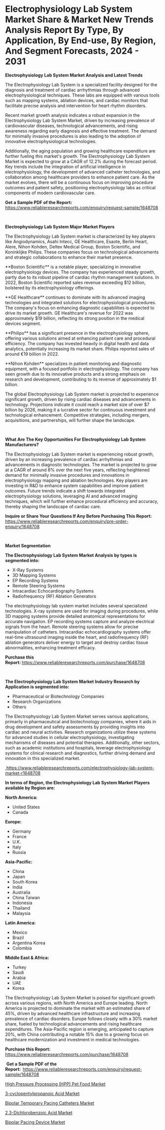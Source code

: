 <p><h1>Electrophysiology Lab System Market Share & Market New Trends Analysis Report By Type, By Application, By End-use, By Region, And Segment Forecasts, 2024 - 2031</h1></p><p><strong>Electrophysiology Lab System Market Analysis and Latest Trends</strong></p>
<p><p>The Electrophysiology Lab System is a specialized facility designed for the diagnosis and treatment of cardiac arrhythmias through advanced electrophysiological techniques. These labs are equipped with various tools such as mapping systems, ablation devices, and cardiac monitors that facilitate precise analysis and intervention for heart rhythm disorders. </p><p>Recent market growth analysis indicates a robust expansion in the Electrophysiology Lab System Market, driven by increasing prevalence of cardiovascular diseases, technological advancements, and rising awareness regarding early diagnosis and effective treatment. The demand for minimally invasive procedures is also leading to the adoption of innovative electrophysiological technologies. </p><p>Additionally, the aging population and growing healthcare expenditure are further fueling this market's growth. The Electrophysiology Lab System Market is expected to grow at a CAGR of 12.2% during the forecast period. Key trends include the integration of artificial intelligence in electrophysiology, the development of advanced catheter technologies, and collaboration among healthcare providers to enhance patient care. As the market evolves, there will be a continuous focus on improving procedure outcomes and patient safety, positioning electrophysiology labs as critical components of modern cardiovascular care.</p></p>
<p><strong>Get a Sample PDF of the Report:&nbsp;</strong> <a href="https://www.reliableresearchreports.com/enquiry/request-sample/1648708?utm_campaign=40&utm_medium=2&utm_source=Github&utm_content=ia&utm_term=15102024&utm_id=electrophysiology-lab-system">https://www.reliableresearchreports.com/enquiry/request-sample/1648708</a></p>
<p>&nbsp;</p>
<p><strong>Electrophysiology Lab System Major Market Players</strong></p>
<p><p>The Electrophysiology Lab System market is characterized by key players like Angiodynamics, Asahi Intecc, GE Healthcare, Esaote, Berlin Heart, Alere, Nihon Kohden, Deltex Medical Group, Boston Scientific, and Koninklijke Philips. These companies focus on technological advancements and strategic collaborations to enhance their market presence.</p><p>**Boston Scientific** is a notable player, specializing in innovative electrophysiology devices. The company has experienced steady growth, partly due to its robust pipeline of cardiac rhythm management solutions. In 2022, Boston Scientific reported sales revenue exceeding $12 billion, bolstered by its electrophysiology offerings.</p><p>**GE Healthcare** continues to dominate with its advanced imaging technologies and integrated solutions for electrophysiological procedures. The company's focus on enhancing diagnostic capabilities is expected to drive its market growth. GE Healthcare's revenue for 2022 was approximately $19 billion, reflecting its strong position in the medical devices segment.</p><p>**Philips** has a significant presence in the electrophysiology sphere, offering various solutions aimed at enhancing patient care and procedural efficiency. The company has invested heavily in digital health and data analytics, potentially increasing its market share. Philips reported sales of around €19 billion in 2022.</p><p>**Nihon Kohden** specializes in patient monitoring and diagnostic equipment, with a focused portfolio in electrophysiology. The company has seen growth due to its innovative products and a strong emphasis on research and development, contributing to its revenue of approximately $1 billion.</p><p>The global Electrophysiology Lab System market is projected to experience significant growth, driven by rising cardiac diseases and advancements in technology. Projections indicate it could reach a market size of over $7 billion by 2026, making it a lucrative sector for continuous investment and technological enhancement. Competitive strategies, including mergers, acquisitions, and partnerships, will further shape the landscape.</p></p>
<p>&nbsp;</p>
<p><strong>What Are The Key Opportunities For Electrophysiology Lab System Manufacturers?</strong></p>
<p><p>The Electrophysiology Lab System market is experiencing robust growth, driven by an increasing prevalence of cardiac arrhythmias and advancements in diagnostic technologies. The market is projected to grow at a CAGR of around 8% over the next five years, reflecting heightened demand for minimally invasive procedures and innovations in electrophysiology mapping and ablation technologies. Key players are investing in R&D to enhance system capabilities and improve patient outcomes. Future trends indicate a shift towards integrated electrophysiology solutions, leveraging AI and advanced imaging techniques, which will further enhance procedural efficiency and accuracy, thereby shaping the landscape of cardiac care.</p></p>
<p><strong>Inquire or Share Your Questions If Any Before Purchasing This Report:</strong> <a href="https://www.reliableresearchreports.com/enquiry/pre-order-enquiry/1648708?utm_campaign=40&utm_medium=2&utm_source=Github&utm_content=ia&utm_term=15102024&utm_id=electrophysiology-lab-system">https://www.reliableresearchreports.com/enquiry/pre-order-enquiry/1648708</a></p>
<p>&nbsp;</p>
<p><strong>Market Segmentation</strong></p>
<p><strong>The Electrophysiology Lab System Market Analysis by types is segmented into:</strong></p>
<p><ul><li>X-Ray Systems</li><li>3D Mapping Systems</li><li>EP Recording Systems</li><li>Remote Steering Systems</li><li>Intracardiac Echocardiography Systems</li><li>Radiofrequency (RF) Ablation Generators</li></ul></p>
<p><p>The electrophysiology lab system market includes several specialized technologies. X-ray systems are used for imaging during procedures, while 3D mapping systems provide detailed anatomical representations for accurate navigation. EP recording systems capture and analyze electrical signals from the heart. Remote steering systems allow for precise manipulation of catheters. Intracardiac echocardiography systems offer real-time ultrasound imaging inside the heart, and radiofrequency (RF) ablation generators deliver energy to target and destroy cardiac tissue abnormalities, enhancing treatment efficacy.</p></p>
<p><strong>Purchase this Report:&nbsp;</strong><a href="https://www.reliableresearchreports.com/purchase/1648708?utm_campaign=40&utm_medium=2&utm_source=Github&utm_content=ia&utm_term=15102024&utm_id=electrophysiology-lab-system">https://www.reliableresearchreports.com/purchase/1648708</a></p>
<p>&nbsp;</p>
<p><strong>The Electrophysiology Lab System Market Industry Research by Application is segmented into:</strong></p>
<p><ul><li>Pharmaceutical or Biotechnology Companies</li><li>Research Organizations</li><li>Others</li></ul></p>
<p><p>The Electrophysiology Lab System Market serves various applications, primarily in pharmaceutical and biotechnology companies, where it aids in drug development and safety assessments by providing insights into cardiac and neural activities. Research organizations utilize these systems for advanced studies in cellular electrophysiology, investigating mechanisms of diseases and potential therapies. Additionally, other sectors, such as academic institutions and hospitals, leverage electrophysiology systems for clinical research and diagnostics, further driving demand and innovation in this specialized market.</p></p>
<p><a href="https://www.reliableresearchreports.com/electrophysiology-lab-system-market-r1648708?utm_campaign=40&utm_medium=2&utm_source=Github&utm_content=ia&utm_term=15102024&utm_id=electrophysiology-lab-system">&nbsp;https://www.reliableresearchreports.com/electrophysiology-lab-system-market-r1648708</a></p>
<p><strong>In terms of Region, the Electrophysiology Lab System Market Players available by Region are:</strong></p>
<p>
    <p> <strong> North America: </strong>
        <ul>
            <li>United States</li>
            <li>Canada</li>
        </ul>
        </p> 
    <p> <strong> Europe: </strong>
        <ul>
            <li>Germany</li>
            <li>France</li>
            <li>U.K.</li>
            <li>Italy</li>
            <li>Russia</li>
        </ul>
        </p> 
    <p> <strong> Asia-Pacific: </strong>
        <ul>
            <li>China</li>
            <li>Japan</li>
            <li>South Korea</li>
            <li>India</li>
            <li>Australia</li>
            <li>China Taiwan</li>
            <li>Indonesia</li>
            <li>Thailand</li>
            <li>Malaysia</li>
        </ul>
        </p> 
    <p> <strong> Latin America: </strong>
        <ul>
            <li>Mexico</li>
            <li>Brazil</li>
            <li>Argentina Korea</li>
            <li>Colombia</li>
        </ul>
        </p> 
    <p> <strong> Middle East & Africa: </strong>
        <ul>
            <li>Turkey</li>
            <li>Saudi</li>
            <li>Arabia</li>
            <li>UAE</li>
            <li>Korea</li>
        </ul>
    </p>
    </p>
<p><p>The Electrophysiology Lab System Market is poised for significant growth across various regions, with North America and Europe leading. North America is projected to dominate the market with an estimated share of 45%, driven by advanced healthcare infrastructure and increasing prevalence of cardiac disorders. Europe follows closely with a 30% market share, fueled by technological advancements and rising healthcare expenditures. The Asia-Pacific region is emerging, anticipated to capture 20%, with China contributing a notable 15% due to a growing focus on healthcare modernization and investment in medical technologies.</p></p>
<p><strong>Purchase this Report: </strong><a href="https://www.reliableresearchreports.com/purchase/1648708?utm_campaign=40&utm_medium=2&utm_source=Github&utm_content=ia&utm_term=15102024&utm_id=electrophysiology-lab-system">https://www.reliableresearchreports.com/purchase/1648708</a></p>
<p>&nbsp;<strong>Get a Sample PDF of the Report:&nbsp;&nbsp;</strong><a href="https://www.reliableresearchreports.com/enquiry/request-sample/1648708?utm_campaign=40&utm_medium=2&utm_source=Github&utm_content=ia&utm_term=15102024&utm_id=electrophysiology-lab-system">https://www.reliableresearchreports.com/enquiry/request-sample/1648708</a></p>
<p><strong></strong></p>
<p><p><a href="https://github.com/michaelhall412/Market-Research-Report-List-1/blob/main/high-pressure-processing-hpp-pet-food-market.md?utm_campaign=40&utm_medium=2&utm_source=Github&utm_content=ia&utm_term=15102024&utm_id=electrophysiology-lab-system">High Pressure Processing (HPP) Pet Food Market</a></p><p><a href="https://www.linkedin.com/pulse/global-3-cyclopentylpropanoic-acid-market-focus-product-type-ijzte?utm_campaign=40&utm_medium=2&utm_source=Github&utm_content=ia&utm_term=15102024&utm_id=electrophysiology-lab-system">3-cyclopentylpropanoic Acid Market</a></p><p><a href="https://www.linkedin.com/pulse/bipolar-temporary-pacing-catheters-market-evolution-key-trends-odi8e?utm_campaign=40&utm_medium=2&utm_source=Github&utm_content=ia&utm_term=15102024&utm_id=electrophysiology-lab-system">Bipolar Temporary Pacing Catheters Market</a></p><p><a href="https://github.com/aiko92han/Market-Research-Report-List-1/blob/main/23-dichlorobenzoic-acid-market.md?utm_campaign=40&utm_medium=2&utm_source=Github&utm_content=ia&utm_term=15102024&utm_id=electrophysiology-lab-system">2,3-Dichlorobenzoic Acid Market</a></p><p><a href="https://www.linkedin.com/pulse/global-bipolar-pacing-device-market-size-trends-analysis-wiyse?utm_campaign=40&utm_medium=2&utm_source=Github&utm_content=ia&utm_term=15102024&utm_id=electrophysiology-lab-system">Bipolar Pacing Device Market</a></p></p>